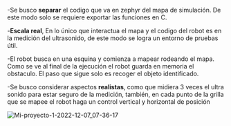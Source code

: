 

-Se busco **separar** el codigo que va en zephyr del mapa de simulación. De este modo solo se requiere exportar las funciones en C. 

-**Escala real**, En lo único que interactua el mapa y el codigo del robot es en la medición del ultrasonido, de este modo se logra un entorno de pruebas útil.

-El robot busca en una esquina y comienza a mapear rodeando el mapa. Como se ve al final de la ejecución el robot guarda en memoria el obstaculo. El paso que sigue solo es recoger el objeto identificado.

-Se busco considerar aspectos **realistas**, como que midiera 3 veces el ultra sonido para estar seguro de la medición, también, en cada punto de la grilla que se mapee el robot  haga un control vertical y horizontal de posición

![Mi-proyecto-1-2022-12-07_07-36-17](https://user-images.githubusercontent.com/70418457/206181681-c0cd7033-9c84-4bce-8a5c-5327af41197f.gif)
